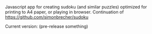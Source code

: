 Javascript app for creating sudoku (and similar puzzles) optimized for printing to A4 paper, or playing in browser.
Continuation of https://github.com/simonbrecher/sudoku

Current version: (pre-release something)